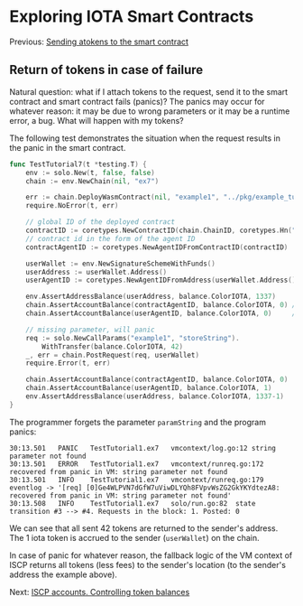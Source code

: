 # Exploring IOTA Smart Contracts

Previous: [Sending atokens to the smart contract](09.md)   

## Return of tokens in case of failure
Natural question: what if I attach tokens to the request, send it to the smart contract and smart contract fails (panics)?
The panics may occur for whatever reason: it may be due to wrong parameters or it may be a runtime error, a bug. 
What will happen with my tokens?

The following test demonstrates the situation when the request results in the panic in the smart contract.

```go
func TestTutorial7(t *testing.T) {
	env := solo.New(t, false, false)
	chain := env.NewChain(nil, "ex7")

	err := chain.DeployWasmContract(nil, "example1", "../pkg/example_tutorial_bg.wasm")
	require.NoError(t, err)

	// global ID of the deployed contract
	contractID := coretypes.NewContractID(chain.ChainID, coretypes.Hn("example1"))
	// contract id in the form of the agent ID
	contractAgentID := coretypes.NewAgentIDFromContractID(contractID)

	userWallet := env.NewSignatureSchemeWithFunds()
	userAddress := userWallet.Address()
	userAgentID := coretypes.NewAgentIDFromAddress(userWallet.Address())

	env.AssertAddressBalance(userAddress, balance.ColorIOTA, 1337)
	chain.AssertAccountBalance(contractAgentID, balance.ColorIOTA, 0) // empty on-chain
	chain.AssertAccountBalance(userAgentID, balance.ColorIOTA, 0)     // empty on-chain

	// missing parameter, will panic
	req := solo.NewCallParams("example1", "storeString").
		WithTransfer(balance.ColorIOTA, 42)
	_, err = chain.PostRequest(req, userWallet)
	require.Error(t, err)

	chain.AssertAccountBalance(contractAgentID, balance.ColorIOTA, 0)
	chain.AssertAccountBalance(userAgentID, balance.ColorIOTA, 1)
	env.AssertAddressBalance(userAddress, balance.ColorIOTA, 1337-1)
}
```   
The programmer forgets the parameter `paramString` and the program panics:
```
30:13.501	PANIC	TestTutorial1.ex7	vmcontext/log.go:12	string parameter not found
30:13.501	ERROR	TestTutorial1.ex7	vmcontext/runreq.go:172	recovered from panic in VM: string parameter not found
30:13.501	INFO	TestTutorial1.ex7	vmcontext/runreq.go:179	eventlog -> '[req] [0]Ge4WLPVN7dGfW7uViwDLYQh8FVpvWsZG2GkYKYdtezA8: recovered from panic in VM: string parameter not found'
30:13.508	INFO	TestTutorial1.ex7	solo/run.go:82	state transition #3 --> #4. Requests in the block: 1. Posted: 0
```
We can see that all sent 42 tokens are returned to the sender's address. The 1 iota token is accrued 
to the sender (`userWallet`) on the chain. 

In case of panic for whatever reason, the fallback logic of the VM context of ISCP returns all 
tokens (less fees) to the sender's location (to the sender's address the example above). 

Next: [ISCP accounts. Controlling token balances](iscp_accounts.md) 
 
